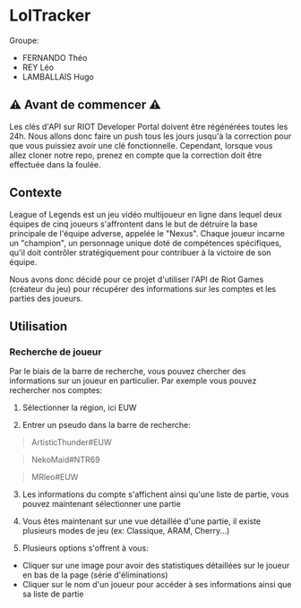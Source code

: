 # LolTracker
Groupe:
- FERNANDO Théo
- REY Léo
- LAMBALLAIS Hugo

## ⚠️ Avant de commencer ⚠️
Les clés d'API sur RIOT Developer Portal doivent être régénérées toutes les 24h.
Nous allons donc faire un push tous les jours jusqu'à la correction pour que vous puissiez avoir une clé fonctionnelle.
Cependant, lorsque vous allez cloner notre repo, prenez en compte que la correction doit être effectuée dans la foulée.



## Contexte
League of Legends est un jeu vidéo multijoueur en ligne dans lequel deux équipes de cinq joueurs s'affrontent dans le but de détruire la base principale de l'équipe adverse, appelée le "Nexus".
Chaque joueur incarne un "champion", un personnage unique doté de compétences spécifiques, qu'il doit contrôler stratégiquement pour contribuer à la victoire de son équipe.

Nous avons donc décidé pour ce projet d'utiliser l'API de Riot Games (créateur du jeu) pour récupérer des informations sur les comptes et les parties des joueurs. 

## Utilisation

### Recherche de joueur 

Par le biais de la barre de recherche, vous pouvez chercher des informations sur un joueur en particulier.
Par exemple vous pouvez rechercher nos comptes:

1. Sélectionner la région, ici EUW
   
2. Entrer un pseudo dans la barre de recherche:

> ArtisticThunder#EUW

> NekoMaid#NTR69

> MRleo#EUW

3. Les informations du compte s'affichent ainsi qu'une liste de partie, vous pouvez maintenant sélectionner une partie
   
4. Vous êtes maintenant sur une vue détaillée d'une partie, il existe plusieurs modes de jeu (ex: Classique, ARAM, Cherry...)

5. Plusieurs options s'offrent à vous:
- Cliquer sur une image pour avoir des statistiques détaillées sur le joueur en bas de la page (série d'éliminations)
- Cliquer sur le nom d'un joueur pour accéder à ses informations ainsi que sa liste de partie
